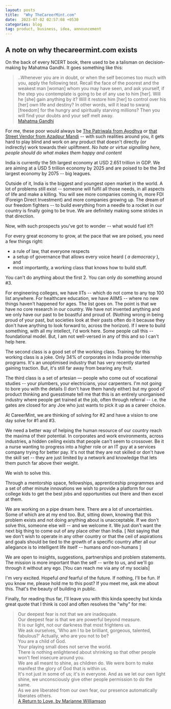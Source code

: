 ```yaml
---
layout: posts
title:  "Why TheCareerMint.com"
date:  2023-07-02 02:57:08 +0530
categories: blog
tag: product, business, idea, announcement
---
```

A note on why thecareermint.com exists
---
On the back of every NCERT book, there used to be a talisman on decision-making by Mahatma Gandhi. It goes something like this:
> ..Whenever you are in doubt, or when the self becomes too much with you, apply the following test. Recall the face of the poorest and the weakest man [woman] whom you may have seen, and ask yourself, if the step you contemplate is going to be of any use to him [her]. Will he [she] gain anything by it? Will it restore him [her] to control over his [her] own life and destiny? In other words, will it lead to swaraj [freedom] for the hungry and spiritually starving millions?
Then you will find your doubts and your self melt away.  
> [Mahatma Gandhi](https://www.mkgandhi.org/gquots1.htm)

For me, these poor would always be [The Patriwala from Ayodhya](https://www.youtube.com/watch?v=uFz5twF2PNg) or [that Street Vendor from Azadpur Mandi](https://www.youtube.com/watch?v=ETL-hcD7VNE) -- with such realities around you, it gets hard to play blind and work on any product that doesn't directly (or indirectly) work towards their upliftment. *No hate or virtue signalling here, people should do what makes them happy and content*

India is currently the 5th largest economy at USD 2.651 trillion in GDP. We are aiming at a USD 5 trillion economy by 2025 and are poised to be the 3rd largest economy by 2075 -- big leagues.

Outside of it, India is the biggest and youngest open market in the world. A lot of problems still exist -- someone will fulfil all those needs, in all aspects of life and make a killing. You will see more companies coming in, more FDI (Foreign Direct Investment) and more companies growing up. The dream of our freedom fighters -- to build everything from a needle to a rocket in our country is finally going to be true. We are definitely making some strides in that direction.

Now, with such prospects you've got to wonder -- what would fuel it?!

For every great economy to grow, at the pace that we are poised, you need a few things right:
- a rule of law, that everyone respects
- a setup of governance that allows every voice heard ( *a democracy* ), and
- most importantly, a working class that knows how to build stuff.

You can't do anything about the first 2. You can only do something around #3.

For engineering colleges, we have IITs -- which do not come to any top 100 list anywhere. For healthcare education, we have AIIMS -- where no new things haven't happened for ages. The list goes on. The point is that we have no core research in our country. We have not invented anything and we only have our past to be boastful and proud of. (Nothing wrong in being proud of your past, but societies look at their pasts often do it because they don't have anything to look forward to, across the horizon). If I were to build something, with all my intellect, I'd work here. Some people call this -- foundational model. But, I am not well-versed in any of this and so I can't help here.

The second class is a good set of the working class. Training for this working class is a joke. Only 34% of corporates in India provide internship programs. It's an unoptimised industry that has very recently started gaining traction. But, it's still far away from bearing any fruit. 

The third class is a set of artesian — people who come out of vocational studies -- your plumbers, your electricians, your carpenters. I'm not going to bore you with the details (I don't have them handy either) but my good ol' product thinking and guesstimate tell me that this is an entirely unorganised industry where people get trained at the job, often through referral -- i.e. the gates are closed for any Joe who just wants to pick it up as a career choice.

At CareerMint, we are thinking of solving for #2 and have a vision to one day solve for #1 and #3.

We need a better way of helping the human resource of our country reach the maxima of their potential. In corporates and work environments, across industries, a hidden ceiling exists that people can't seem to crossover. Be it a nurse wanting to progress into a higher role or an IT guy at a services company trying for better pay. It's not that they are not skilled or don't have the skill set -- they are just limited by a network and knowledge that lets them punch far above their weight.

We wish to solve this.

Through a mentorship space, fellowships, apprenticeship programmes and a set of other minute innovations we wish to provide a platform for our college kids to get the best jobs and opportunities out there and then excel at them.

We are working on a pipe dream here. There are a lot of uncertainties. Some of which are at my end too. But, sitting down, knowing that this problem exists and not doing anything about is unacceptable. If we don't solve this, someone else will -- and we welcome it. We just don't want the next big thing to come out of any place other than India. [ Not saying that we don't wish to operate in any other country or that the ceil of aspirations and goals should be tied to the growth of a specific country after all our allegiance is to intelligent life itself -- humans *and* non-humans ]

We are open to insights, suggestions, partnerships and problem statements. The mission is more important than the self -- write to us, and we'll go through it without any ego. [You can reach me via any of my socials]

I'm very excited. Hopeful *and* fearful of the future. If nothing, I'll be fun. If you know me, please hold me to this post? If you meet me, ask me about this. That's the beauty of building in public. 

Finally, for reading thus far, I'll leave you with this kinda speechy but kinda great quote that I think is cool and often resolves the "why" for me: 

> Our deepest fear is not that we are inadequate.  
Our deepest fear is that we are powerful beyond measure.  
It is our light, not our darkness that most frightens us.  
We ask ourselves, 'Who am I to be brilliant, gorgeous, talented, fabulous?' Actually, who are you not to be?   
You are a child of God.  
Your playing small does not serve the world.   
There is nothing enlightened about shrinking so that other people won't feel insecure around you.   
We are all meant to shine, as children do. We were born to make manifest the glory of God that is within us.   
It's not just in some of us; it's in everyone. And as we let our own light shine, we unconsciously give other people permission to do the same.   
As we are liberated from our own fear, our presence automatically liberates others.  
> [A Return to Love, by Marianne Williamson](https://www.goodreads.com/quotes/928-our-deepest-fear-is-not-that-we-are-inadequate-our)  
  
  